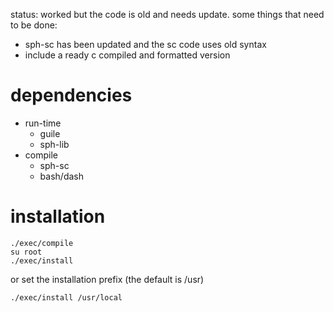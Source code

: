 status: worked but the code is old and needs update. some things that need to be done:
* sph-sc has been updated and the sc code uses old syntax
* include a ready c compiled and formatted version

# dependencies
* run-time
  * guile
  * sph-lib
* compile
  * sph-sc
  * bash/dash

# installation
    ./exec/compile
    su root
    ./exec/install

  or set the installation prefix (the default is /usr)

    ./exec/install /usr/local
